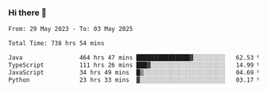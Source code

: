 ### Hi there 👋

<!--START_SECTION:waka-->

```txt
From: 29 May 2023 - To: 03 May 2025

Total Time: 738 hrs 54 mins

Java                464 hrs 47 mins ███████████████▓░░░░░░░░░   62.53 %
TypeScript          111 hrs 26 mins ███▓░░░░░░░░░░░░░░░░░░░░░   14.99 %
JavaScript          34 hrs 49 mins  █▒░░░░░░░░░░░░░░░░░░░░░░░   04.69 %
Python              23 hrs 33 mins  ▓░░░░░░░░░░░░░░░░░░░░░░░░   03.17 %
```

<!--END_SECTION:waka-->
<!--
**the-beef-calculator/the-beef-calculator** is a ✨ _special_ ✨ repository because its `README.md` (this file) appears on your GitHub profile.

Here are some ideas to get you started:

- 🔭 I’m currently working on ...
- 🌱 I’m currently learning ...
- 👯 I’m looking to collaborate on ...
- 🤔 I’m looking for help with ...
- 💬 Ask me about ...
- 📫 How to reach me: ...
- 😄 Pronouns: ...
- ⚡ Fun fact: ...
-->
